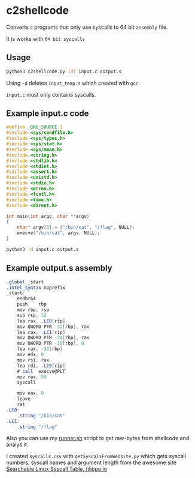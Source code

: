 # c2shellcode

Converts `c` programs that only use syscalls to 64 bit `assembly` file.

It is works with `64 bit syscalls`

## Usage

```bash
python3 c2shellcode.py [d] input.c output.s
```

Using `-d` deletes `input_temp.s` which created with `gcc`.

`input.c` must only contains syscalls.

## Example input.c code

```c
#define _GNU_SOURCE 1
#include <sys/sendfile.h>
#include <sys/types.h>
#include <sys/stat.h>
#include <sys/mman.h>
#include <string.h>
#include <stdlib.h>
#include <stdint.h>
#include <assert.h>
#include <unistd.h>
#include <stdio.h>
#include <errno.h>
#include <fcntl.h>
#include <time.h>
#include <dirent.h>

int main(int argc, char **argv)
{
    char* argv[3] = {"/bin/cat", "/flag", NULL};
    execve("/bin/cat", argv, NULL);
}
```

```bash
python3 -d input.c output.s
```

## Example output.s assembly

```as
.global _start
.intel_syntax noprefix
_start:
    endbr64
    push	rbp
    mov	rbp, rsp
    sub	rsp, 32
    lea	rax, .LC0[rip]
    mov	QWORD PTR -32[rbp], rax
    lea	rax, .LC1[rip]
    mov	QWORD PTR -24[rbp], rax
    mov	QWORD PTR -16[rbp], 0
    lea	rax, -32[rbp]
    mov	edx, 0
    mov	rsi, rax
    lea	rdi, .LC0[rip]
    # call	execve@PLT
    mov rax, 59
    syscall

    mov	eax, 0
    leave
    ret
.LC0:
	.string	"/bin/cat"
.LC1:
	.string	"/flag"

```


Also you can use my [runner.sh](https://gist.github.com/ebubekirtrkr/e8cce31ab32e6ec291dc2d9b5412abb6) script to get raw-bytes from shellcode and analys it.

I created `syscalls.csv` with `getSyscalsFromWebsite.py` which gets syscall numbers, syscall names and argument length from the awesome site [Searchable Linux Syscall Table,  filippo.io](https://filippo.io/linux-syscall-table/)